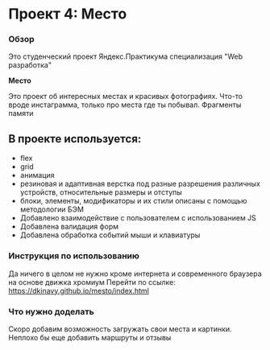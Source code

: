 # Проект 4: Место

### Обзор
Это студенческий проект Яндекс.Практикума специализация "Web разработка"

**Место**

Это проект об интересных местах и красивых фотографиях.
Что-то вроде инстаграмма, только про места где ты побывал. Фрагменты памяти

## В проекте используется:

- flex
- grid
- анимация
- резиновая и адаптивная верстка под разные разрешения различных устройств, относительные размеры и отступы
- блоки, элементы, модификаторы и их стили описаны с помощью методологии БЭМ
- Добавлено взаимодействие с пользователем с использованием JS
- Добавлена валидация форм
- Добавлена обработка событий мыши и клавиатуры

### Инструкция по использованию
Да ничего в целом не нужно кроме интернета и современного браузера на основе движка хромиум
Перейти по ссылке: https://dkinavy.github.io/mesto/index.html
### Что нужно доделать
Скоро добавим возможность загружать свои места и картинки. Неплохо бы еще добавить маршруты и отзывы
